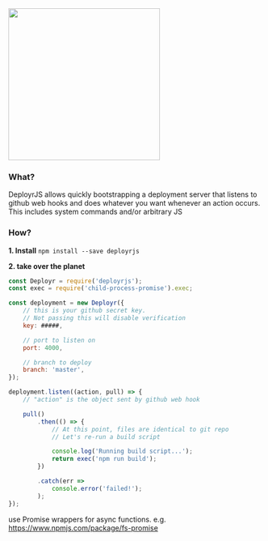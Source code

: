 <img src="https://cloud.githubusercontent.com/assets/1689818/19042025/0c44ffea-89a8-11e6-96c4-86fed4be8cdf.png" width="300">

### What?
DeployrJS allows quickly bootstrapping a deployment server that listens to github web hooks
and does whatever you want whenever an action occurs. This includes system commands and/or arbitrary JS

### How?

**1. Install** `npm install --save deployrjs`

**2. take over the planet**
```javascript
const Deployr = require('deployrjs');
const exec = require('child-process-promise').exec;

const deployment = new Deployr({
    // this is your github secret key.
    // Not passing this will disable verification
    key: #####,

    // port to listen on
    port: 4000,

    // branch to deploy
    branch: 'master',
});

deployment.listen((action, pull) => {
    // "action" is the object sent by github web hook

    pull()
        .then(() => {
            // At this point, files are identical to git repo
            // Let's re-run a build script

            console.log('Running build script...');
            return exec('npm run build');
        })

        .catch(err =>
            console.error('failed!');
        );
});
```

use Promise wrappers for async functions.
e.g. https://www.npmjs.com/package/fs-promise

